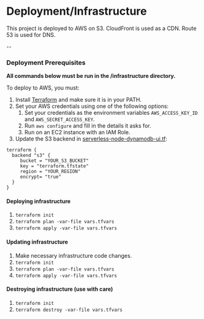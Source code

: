 # Deployment/Infrastructure

This project is deployed to AWS on S3. CloudFront is used as a CDN. Route 53 is used for DNS.

--

### Deployment Prerequisites

**All commands below must be run in the /infrastructure directory.**

To deploy to AWS, you must:

1. Install [Terraform](https://www.terraform.io/) and make sure it is in your PATH.
1. Set your AWS credentials using one of the following options:
   1. Set your credentials as the environment variables `AWS_ACCESS_KEY_ID` and `AWS_SECRET_ACCESS_KEY`.
   1. Run `aws configure` and fill in the details it asks for.
   1. Run on an EC2 instance with an IAM Role.
 1. Update the S3 backend in [serverless-node-dynamodb-ui.tf](serverless-node-dynamodb-ui.tf):
 ```
terraform {
   backend "s3" {
      bucket = "YOUR_S3_BUCKET"
      key = "terraform.tfstate"
      region = "YOUR_REGION"
      encrypt= "true"
   }
}
```

#### Deploying infrastructure

1. `terraform init`
1. `terraform plan -var-file vars.tfvars`
1. `terraform apply -var-file vars.tfvars`

#### Updating infrastructure

1. Make necessary infrastructure code changes.
1. `terraform init`
1. `terraform plan -var-file vars.tfvars`
1. `terraform apply -var-file vars.tfvars`

#### Destroying infrastructure (use with care)

1. `terraform init`
1. `terraform destroy -var-file vars.tfvars`
